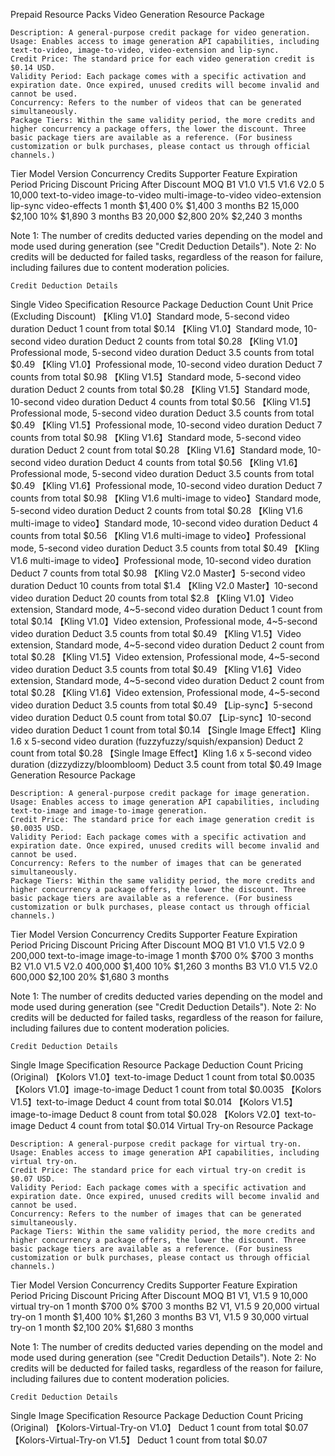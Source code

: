 Prepaid Resource Packs
Video Generation Resource Package

    Description: A general-purpose credit package for video generation.
    Usage: Enables access to image generation API capabilities, including text-to-video, image-to-video, video-extension and lip-sync.
    Credit Price: The standard price for each video generation credit is $0.14 USD.
    Validity Period: Each package comes with a specific activation and expiration date. Once expired, unused credits will become invalid and cannot be used.
    Concurrency: Refers to the number of videos that can be generated simultaneously.
    Package Tiers: Within the same validity period, the more credits and higher concurrency a package offers, the lower the discount. Three basic package tiers are available as a reference. (For business customization or bulk purchases, please contact us through official channels.)


Tier	Model Version	Concurrency	Credits	Supporter Feature	Expiration Period	Pricing	Discount	Pricing After Discount	MOQ
B1	V1.0
V1.5
V1.6
V2.0	5	10,000	text-to-video
image-to-video
multi-image-to-video
video-extension
lip-sync
video-effects	1 month	$1,400	0%	$1,400	3 months
B2	15,000	$2,100	10%	$1,890	3 months
B3	20,000	$2,800	20%	$2,240	3 months


Note 1: The number of credits deducted varies depending on the model and mode used during generation (see "Credit Deduction Details").
Note 2: No credits will be deducted for failed tasks, regardless of the reason for failure, including failures due to content moderation policies.

    Credit Deduction Details


Single Video Specification	Resource Package Deduction Count	Unit Price (Excluding Discount)
【Kling V1.0】Standard mode, 5-second video duration	Deduct 1 count from total	$0.14
【Kling V1.0】Standard mode, 10-second video duration	Deduct 2 counts from total	$0.28
【Kling V1.0】Professional mode, 5-second video duration	Deduct 3.5 counts from total	$0.49
【Kling V1.0】Professional mode, 10-second video duration	Deduct 7 counts from total	$0.98
【Kling V1.5】Standard mode, 5-second video duration	Deduct 2 counts from total	$0.28
【Kling V1.5】Standard mode, 10-second video duration	Deduct 4 counts from total	$0.56
【Kling V1.5】Professional mode, 5-second video duration	Deduct 3.5 counts from total	$0.49
【Kling V1.5】Professional mode, 10-second video duration	Deduct 7 counts from total	$0.98
【Kling V1.6】Standard mode, 5-second video duration	Deduct 2 count from total	$0.28
【Kling V1.6】Standard mode, 10-second video duration	Deduct 4 counts from total	$0.56
【Kling V1.6】Professional mode, 5-second video duration	Deduct 3.5 counts from total	$0.49
【Kling V1.6】Professional mode, 10-second video duration	Deduct 7 counts from total	$0.98
【Kling V1.6 multi-image to video】Standard mode, 5-second video duration	Deduct 2 counts from total	$0.28
【Kling V1.6 multi-image to video】Standard mode, 10-second video duration	Deduct 4 counts from total	$0.56
【Kling V1.6 multi-image to video】Professional mode, 5-second video duration	Deduct 3.5 counts from total	$0.49
【Kling V1.6 multi-image to video】Professional mode, 10-second video duration	Deduct 7 counts from total	$0.98
【Kling V2.0 Master】5-second video duration	Deduct 10 counts from total	$1.4
【Kling V2.0 Master】10-second video duration	Deduct 20 counts from total	$2.8
【Kling V1.0】Video extension, Standard mode, 4~5-second video duration	Deduct 1 count from total	$0.14
【Kling V1.0】Video extension, Professional mode, 4~5-second video duration	Deduct 3.5 counts from total	$0.49
【Kling V1.5】Video extension, Standard mode, 4~5-second video duration	Deduct 2 count from total	$0.28
【Kling V1.5】Video extension, Professional mode, 4~5-second video duration	Deduct 3.5 counts from total	$0.49
【Kling V1.6】Video extension, Standard mode, 4~5-second video duration	Deduct 2 count from total	$0.28
【Kling V1.6】Video extension, Professional mode, 4~5-second video duration	Deduct 3.5 counts from total	$0.49
【Lip-sync】5-second video duration	Deduct 0.5 count from total	$0.07
【Lip-sync】10-second video duration	Deduct 1 count from total	$0.14
【Single Image Effect】Kling 1.6 x 5-second video duration (fuzzyfuzzy/squish/expansion)	Deduct 2 count from total	$0.28
【Single Image Effect】Kling 1.6 x 5-second video duration (dizzydizzy/bloombloom)	Deduct 3.5 count from total	$0.49
Image Generation Resource Package

    Description: A general-purpose credit package for image generation.
    Usage: Enables access to image generation API capabilities, including text-to-image and image-to-image generation.
    Credit Price: The standard price for each image generation credit is $0.0035 USD.
    Validity Period: Each package comes with a specific activation and expiration date. Once expired, unused credits will become invalid and cannot be used.
    Concurrency: Refers to the number of images that can be generated simultaneously.
    Package Tiers: Within the same validity period, the more credits and higher concurrency a package offers, the lower the discount. Three basic package tiers are available as a reference. (For business customization or bulk purchases, please contact us through official channels.)


Tier	Model Version	Concurrency	Credits	Supporter Feature	Expiration Period	Pricing	Discount	Pricing After Discount	MOQ
B1	V1.0
V1.5
V2.0	9	200,000	text-to-image
image-to-image	1 month	$700	0%	$700	3 months
B2	V1.0
V1.5
V2.0	400,000	$1,400	10%	$1,260	3 months
B3	V1.0
V1.5
V2.0	600,000	$2,100	20%	$1,680	3 months


Note 1: The number of credits deducted varies depending on the model and mode used during generation (see "Credit Deduction Details").
Note 2: No credits will be deducted for failed tasks, regardless of the reason for failure, including failures due to content moderation policies.

    Credit Deduction Details


Single Image Specification	Resource Package Deduction Count	Pricing (Original)
【Kolors V1.0】text-to-image	Deduct 1 count from total	$0.0035
【Kolors V1.0】image-to-image	Deduct 1 count from total	$0.0035
【Kolors V1.5】text-to-image	Deduct 4 count from total	$0.014
【Kolors V1.5】image-to-image	Deduct 8 count from total	$0.028
【Kolors V2.0】text-to-image	Deduct 4 count from total	$0.014
Virtual Try-on Resource Package

    Description: A general-purpose credit package for virtual try-on.
    Usage: Enables access to image generation API capabilities, including virtual try-on.
    Credit Price: The standard price for each virtual try-on credit is $0.07 USD.
    Validity Period: Each package comes with a specific activation and expiration date. Once expired, unused credits will become invalid and cannot be used.
    Concurrency: Refers to the number of images that can be generated simultaneously.
    Package Tiers: Within the same validity period, the more credits and higher concurrency a package offers, the lower the discount. Three basic package tiers are available as a reference. (For business customization or bulk purchases, please contact us through official channels.)


Tier	Model Version	Concurrency	Credits	Supporter Feature	Expiration Period	Pricing	Discount	Pricing After Discount	MOQ
B1	V1, V1.5	9	10,000	virtual try-on	1 month	$700	0%	$700	3 months
B2	V1, V1.5	9	20,000	virtual try-on	1 month	$1,400	10%	$1,260	3 months
B3	V1, V1.5	9	30,000	virtual try-on	1 month	$2,100	20%	$1,680	3 months


Note 1: The number of credits deducted varies depending on the model and mode used during generation (see "Credit Deduction Details").
Note 2: No credits will be deducted for failed tasks, regardless of the reason for failure, including failures due to content moderation policies.

    Credit Deduction Details

Single Image Specification	Resource Package Deduction Count	Pricing (Original)
【Kolors-Virtual-Try-on V1.0】	Deduct 1 count from total	$0.07
【Kolors-Virtual-Try-on V1.5】	Deduct 1 count from total	$0.07